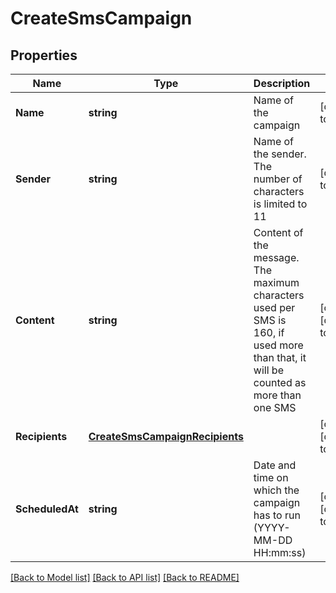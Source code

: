 # CreateSmsCampaign

## Properties
Name | Type | Description | Notes
------------ | ------------- | ------------- | -------------
**Name** | **string** | Name of the campaign | [default to null]
**Sender** | **string** | Name of the sender. The number of characters is limited to 11 | [default to null]
**Content** | **string** | Content of the message. The maximum characters used per SMS is 160, if used more than that, it will be counted as more than one SMS | [optional] [default to null]
**Recipients** | [**CreateSmsCampaignRecipients**](createSmsCampaignRecipients.md) |  | [optional] [default to null]
**ScheduledAt** | **string** | Date and time on which the campaign has to run (YYYY-MM-DD HH:mm:ss) | [optional] [default to null]

[[Back to Model list]](../README.md#documentation-for-models) [[Back to API list]](../README.md#documentation-for-api-endpoints) [[Back to README]](../README.md)


